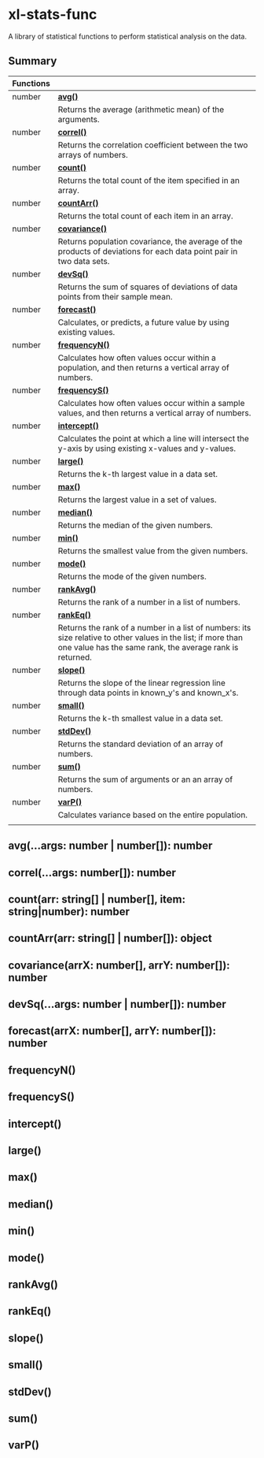 # xl-stats-func

A library of statistical functions to perform statistical analysis on the data.

## Summary 

| Functions                                                                                            ||
|:-------------------------|:---------------------------------------------------------------------------|
| number                   | [**avg()**](#avg)                                                          |
|                          | Returns the average (arithmetic mean) of the arguments.                    |
| number                   | [**correl()**](#correl)                                                    |
|                          | Returns the correlation coefficient between the two arrays of numbers.     |
| number                   | [**count()**](#count)                                                      |
|                          | Returns the total count of the item specified in an array.                 |
| number                   | [**countArr()**](#countArr)                                                |
|                          | Returns the total count of each item in an array.                          |
| number                   | [**covariance()**](#covariance)                                            |
|                          | Returns population covariance, the average of the products of deviations for each data point pair in two data sets.                                                              |
| number                   | [**devSq()**](#devSq)                                                      |
|                          | Returns the sum of squares of deviations of data points from their sample mean.                                                                                                   |
| number                   | [**forecast()**](#forecast)                                                |
|                          | Calculates, or predicts, a future value by using existing values.          |
| number                   | [**frequencyN()**](#frequencyN)                                            |
|                          | Calculates how often values occur within a population, and then returns a vertical array of numbers.                                                                              |
| number                   | [**frequencyS()**](#frequencyS)                                            |
|                          | Calculates how often values occur within a sample values, and then returns a vertical array of numbers.                                                                            |
| number                   | [**intercept()**](#intercept)                                              |
|                          | Calculates the point at which a line will intersect the y-axis by using existing x-values and y-values.                                                                         |
| number                   | [**large()**](#large)                                                      |
|                          | Returns the k-th largest value in a data set.                              |
| number                   | [**max()**](#max)                                                          |
|                          | Returns the largest value in a set of values.                              |
| number                   | [**median()**](#median)                                                    |
|                          | Returns the median of the given numbers.                                   |
| number                   | [**min()**](#min)                                                          |
|                          | Returns the smallest value from the given numbers.                         |
| number                   | [**mode()**](#mode)                                                        |
|                          | Returns the mode of the given numbers.                                     |
| number                   | [**rankAvg()**](#rankAvg)                                                  |
|                          | Returns the rank of a number in a list of numbers.                         |
| number                   | [**rankEq()**](#rankEq)                                                    |
|                          | Returns the rank of a number in a list of numbers: its size relative to other values in the list; if more than one value has the same rank, the average rank is returned.       |
| number                   | [**slope()**](#slope)                                                      |
|                          | Returns the slope of the linear regression line through data points in known_y's and known_x's.                                                                                |
| number                   | [**small()**](#small)                                                      |
|                          | Returns the k-th smallest value in a data set.                             |
| number                   | [**stdDev()**](#stdDev)                                                    |
|                          | Returns the standard deviation of an array of numbers.                     |
| number                   | [**sum()**](#sum)                                                          |
|                          | Returns the sum of arguments or an an array of numbers.                    |
| number                   | [**varP()**](#varP)                                                        |
|                          | Calculates variance based on the entire population.                        |
|                                                                                                      ||
          
## avg(...args: number | number[]): number

## correl(...args: number[]): number

## count(arr: string[] | number[], item: string|number): number

## countArr(arr: string[] | number[]): object

## covariance(arrX: number[], arrY: number[]): number

## devSq(...args: number | number[]): number

## forecast(arrX: number[], arrY: number[]): number

## frequencyN()

## frequencyS()

## intercept()

## large()

## max()

## median()

## min()

## mode()

## rankAvg()

## rankEq()

## slope()

## small()

## stdDev()

## sum()

## varP()